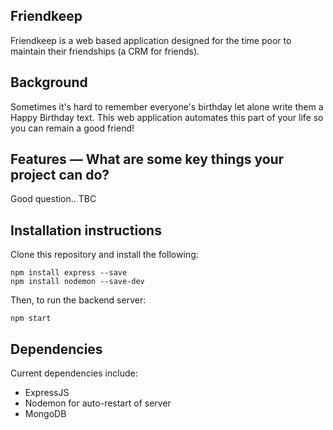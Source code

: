 ## Friendkeep

Friendkeep is a web based application designed for the time poor to maintain their friendships (a CRM for friends). 


## Background 
Sometimes it's hard to remember everyone's birthday let alone write them a Happy Birthday text. This web application automates this part of your life so you can remain a good friend!


## Features — What are some key things your project can do? 

Good question.. TBC

## Installation instructions

Clone this repository and install the following:

    npm install express --save
    npm install nodemon --save-dev

Then, to run the backend server: 

    npm start 

## Dependencies 

Current dependencies include:

 - ExpressJS
 - Nodemon for auto-restart of server
 - MongoDB
